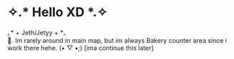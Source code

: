 # ⁠✧.*⁠ Hello XD *⁠.⁠✧
⁠｡⁠* ⁠+ Jeth/Jetyy + *⁠｡             
🥀. Im rarely around in main map, but im always Bakery counter area since i work there hehe. (⁠•⁠ ⁠▽⁠ ⁠•⁠;⁠)
[ima continue this later]
